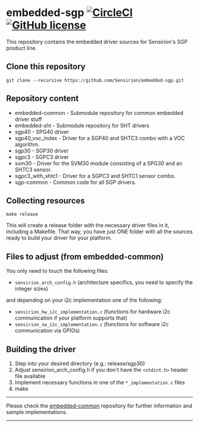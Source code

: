 # embedded-sgp [![CircleCI](https://circleci.com/gh/Sensirion/embedded-sgp.svg?style=shield)](https://circleci.com/gh/Sensirion/embedded-sgp) [![GitHub license](https://img.shields.io/badge/license-BSD3-blue.svg)](https://raw.githubusercontent.com/Sensirion/embedded-sgp/master/LICENSE)
This repository contains the embedded driver sources for Sensirion's
SGP product line.

## Clone this repository
```
git clone --recursive https://github.com/Sensirion/embedded-sgp.git
```

## Repository content

* embedded-common - Submodule repository for common embedded driver stuff
* embedded-sht - Submodule repository for SHT drivers
* sgp40 - SPG40 driver
* sgp40\_voc\_index - Driver for a SGP40 and SHTC3 combo with a VOC algorithm.
* sgp30 - SGP30 driver
* sgpc3 - SGPC3 driver
* svm30 - Driver for the SVM30 module consisting of a SPG30 and an SHTC3 sensor.
* sgpc3\_with\_shtc1 - Driver for a SGPC3 and SHTC1 sensor combo.
* sgp-common - Common code for all SGP drivers.

## Collecting resources
```
make release
```
This will create a release folder
with the necessary driver files in it, including a Makefile. That way, you have
just ONE folder with all the sources ready to build your driver for your
platform.


## Files to adjust (from embedded-common)
You only need to touch the following files:

* `sensirion_arch_config.h` (architecture specifics, you need to specify the
integer sizes)

and depending on your i2c implementation one of the following:

* `sensirion_hw_i2c_implementation.c` (functions for hardware i2c
communication if your platform supports that)
* `sensirion_sw_i2c_implementation.c` (functions for software i2c
communication via GPIOs)


## Building the driver
1. Step into your desired directory (e.g.: release/sgp30)
2. Adjust sensirion\_arch\_config.h if you don't have the `<stdint.h>` header
   file available
3. Implement necessary functions in one of the `*_implementation.c` files
4. make

---

Please check the [embedded-common](https://github.com/Sensirion/embedded-common)
repository for further information and sample implementations.

---
